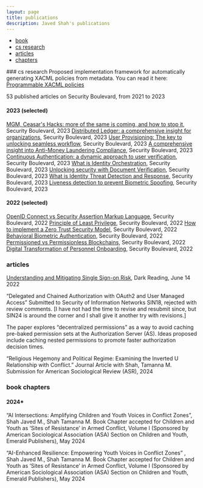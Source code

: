 ```yaml
---
layout: page
title: publications
description: Javed Shah's publications
---
```


<div class="navbar">
    <div class="navbar-inner">
        <ul class="nav">
            <li><a href="#book">book</a></li>
            <li><a href="#cs-research">cs research</a></li>
            <li><a href="#articles">articles</a></li>
            <li><a href="#chapters">chapters</a></li>            
        </ul>
    </div>
</div>
### <a name="cs-research"></a>cs research
Proposed implementation framework for automatically generating XACML policies from metadata. You can read it here: <a href="{{ BASE_PATH }}/xacml_auto.pdf">Programmable XACML policies</a>

53 published articles on Security Boulevard, from 2021 to 2023
#### 2023 (selected)
[MGM, Ceasar's Hacks: more of the same is coming, and how to stop it](https://securityboulevard.com/2023/09/mgm-caesars-hacks-more-of-the-same-is-coming-your-way-but-heres-how-to-stop-it/), Security Boulevard, 2023
[Distributed Ledger: a comprehensive insight for organizations](https://securityboulevard.com/2023/10/distributed-ledger-a-comprehensive-insight-for-organizations/), Security Boulevard, 2023
[User Provisioning: The key to unlocking seamless workflow](https://securityboulevard.com/2023/09/user-provisioning-the-key-to-unlocking-seamless-workflow/), Security Boulevard, 2023
[A comprehensive insight into Anti-Money Laundering Compliance](https://securityboulevard.com/2023/08/a-comprehensive-insight-into-anti-money-laundering-compliance/), Security Boulevard, 2023
[Continuous Authentication: a dynamic approach to user verification](https://securityboulevard.com/2023/08/continuous-authentication-a-dynamic-approach-to-user-verification/), Security Boulevard, 2023
[What is Identity Orchestration](https://securityboulevard.com/2023/08/what-is-identity-orchestration-next-evolution-of-iam/), Security Boulevard, 2023
[Unlocking security with Document Verification](https://securityboulevard.com/2023/08/unlocking-security-with-document-verification-a-detailed-overview/), Security Boulevard, 2023
[What is Identity Threat Detection and Response](https://securityboulevard.com/2023/07/what-is-identity-threat-detection-response-itdr/), Security Boulevard, 2023
[Liveness detection to prevent Biometric Spoofing](https://securityboulevard.com/2023/05/what-is-liveness-detection-preventing-biometric-spoofing/), Security Boulevard, 2023

#### 2022 (selected)
[OpenID Connect vs Security Assertion Markup Language](https://securityboulevard.com/2022/10/oidc-vs-saml-whats-the-difference/), Security Boulevard, 2022
[Principle of Least Privilege](https://securityboulevard.com/2022/10/what-is-the-principle-of-least-privilege-polp/), Security Boulevard, 2022
[How to implement a Zero Trust Security Model](https://securityboulevard.com/2022/09/how-to-implement-a-zero-trust-security-model/), Security Boulevard, 2022
[Behavioral Biometric Authentication](https://securityboulevard.com/2022/09/what-is-behavioral-biometric-authentication/), Security Boulevard, 2022
[Permissioned vs Permissionless Blockchains](https://securityboulevard.com/2022/07/permissionless-vs-permissioned-blockchains-pros-cons/), Security Boulevard, 2022
[Digital Transformation of Personnel Onboarding](https://securityboulevard.com/2022/10/digital-transformation-of-personnel-onboarding/), Security Boulevard, 2022

### <a name="articles"></a>articles
[Understanding and Mitigating Single Sign-on Risk](https://www.darkreading.com/endpoint-security/understanding-and-mitigating-single-sign-on-risk), Dark Reading, June 14 2022

“Delegated and Chained Authorization with OAuth2 and User Managed Access”
Submitted to Security of Information Networks SIN18, rejected with review comments.
\[I have not had the time to revise and resubmit since, but SIN24 is around the corner and I shall give it another try with revisions.\]

The paper explores “decentralized permissions” as a way to avoid caching pre-baked permission sets at the Authorization Server (AS). Ideas proposed include caching nested permissions to promote faster authorization decision times.


“Religious Hegemony and Political Regime: Examining the Inverted U Relationship with Conflict.” Journal Article with Shah, Tamanna M.
Submission for American Sociological Review (ASR), 2024

### <a name="chapters"></a>book chapters
#### 2024*

“AI Intersections: Amplifying Children and Youth Voices in Conflict Zones”, Shah Javed M., Shah Tamanna M.
Book Chapter accepted for Children and Youth as ‘Sites of Resistance’ in Armed Conflict, Volume I (Sponsored by American Sociological Association (ASA) Section on Children and Youth, Emerald Publishers), May 2024


“AI-Enhanced Resilience: Empowering Youth Voices in Conflict Zones”
, Shah Javed M., Shah Tamanna M.
Book Chapter accepted for Children and Youth as ‘Sites of Resistance’ in Armed Conflict, Volume I (Sponsored by American Sociological Association (ASA) Section on Children and Youth, Emerald Publishers), May 2024
